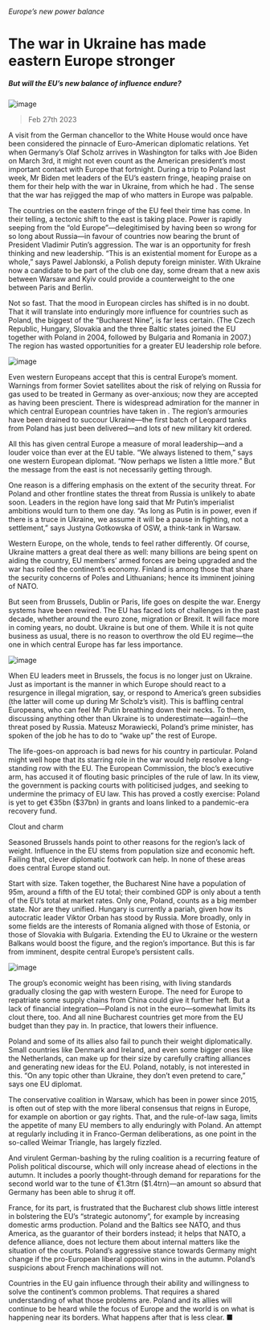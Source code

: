 ###### Europe’s new power balance
# The war in Ukraine has made eastern Europe stronger 
##### But will the EU’s new balance of influence endure? 
![image](images/20230304_EUP004.jpg) 
> Feb 27th 2023 
A visit from the German chancellor to the White House would once have been considered the pinnacle of Euro-American diplomatic relations. Yet when Germany’s Olaf Scholz arrives in Washington for talks with Joe Biden on March 3rd, it might not even count as the American president’s most important contact with Europe that fortnight. During a trip to Poland last week, Mr Biden met leaders of the EU’s eastern fringe, heaping praise on them for their help with the war in Ukraine, from which he had . The sense that the war has rejigged the map of who matters in Europe was palpable.
The countries on the eastern fringe of the EU feel their time has come. In their telling, a tectonic shift to the east is taking place. Power is rapidly seeping from the “old Europe”—delegitimised by having been so wrong for so long about Russia—in favour of countries now bearing the brunt of President Vladimir Putin’s aggression. The war is an opportunity for fresh thinking and new leadership. “This is an existential moment for Europe as a whole,” says Pawel Jablonski, a Polish deputy foreign minister. With Ukraine now a candidate to be part of the club one day, some dream that a new axis between Warsaw and Kyiv could provide a counterweight to the one between Paris and Berlin.
Not so fast. That the mood in European circles has shifted is in no doubt. That it will translate into enduringly more influence for countries such as Poland, the biggest of the “Bucharest Nine”, is far less certain. (The Czech Republic, Hungary, Slovakia and the three Baltic states joined the EU together with Poland in 2004, followed by Bulgaria and Romania in 2007.) The region has wasted opportunities for a greater EU leadership role before. 
![image](images/20230304_EUM988.png) 

Even western Europeans accept that this is central Europe’s moment. Warnings from former Soviet satellites about the risk of relying on Russia for gas used to be treated in Germany as over-anxious; now they are accepted as having been prescient. There is widespread admiration for the manner in which central European countries have taken in . The region’s armouries have been drained to succour Ukraine—the first batch of Leopard tanks from Poland has just been delivered—and lots of new military kit ordered. 
All this has given central Europe a measure of moral leadership—and a louder voice than ever at the EU table. “We always listened to them,” says one western European diplomat. “Now perhaps we listen a little more.” But the message from the east is not necessarily getting through. 
One reason is a differing emphasis on the extent of the security threat. For Poland and other frontline states the threat from Russia is unlikely to abate soon. Leaders in the region have long said that Mr Putin’s imperialist ambitions would turn to them one day. “As long as Putin is in power, even if there is a truce in Ukraine, we assume it will be a pause in fighting, not a settlement,” says Justyna Gotkowska of OSW, a think-tank in Warsaw.
Western Europe, on the whole, tends to feel rather differently. Of course, Ukraine matters a great deal there as well: many billions are being spent on aiding the country, EU members’ armed forces are being upgraded and the war has roiled the continent’s economy. Finland is among those that share the security concerns of Poles and Lithuanians; hence its imminent joining of NATO. 
But seen from Brussels, Dublin or Paris, life goes on despite the war. Energy systems have been rewired. The EU has faced lots of challenges in the past decade, whether around the euro zone, migration or Brexit. It will face more in coming years, no doubt. Ukraine is but one of them. While it is not quite business as usual, there is no reason to overthrow the old EU regime—the one in which central Europe has far less importance. 
![image](images/20230304_EUC116.png) 

When EU leaders meet in Brussels, the focus is no longer just on Ukraine. Just as important is the manner in which Europe should react to a resurgence in illegal migration, say, or respond to America’s green subsidies (the latter will come up during Mr Scholz’s visit). This is baffling central Europeans, who can feel Mr Putin breathing down their necks. To them, discussing anything other than Ukraine is to underestimate—again!—the threat posed by Russia. Mateusz Morawiecki, Poland’s prime minister, has spoken of the job he has to do to “wake up” the rest of Europe.
The life-goes-on approach is bad news for his country in particular. Poland might well hope that its starring role in the war would help resolve a long-standing row with the EU. The European Commission, the bloc’s executive arm, has accused it of flouting basic principles of the rule of law. In its view, the government is packing courts with politicised judges, and seeking to undermine the primacy of EU law. This has proved a costly exercise: Poland is yet to get €35bn ($37bn) in grants and loans linked to a pandemic-era recovery fund. 
Clout and charm
Seasoned Brussels hands point to other reasons for the region’s lack of weight. Influence in the EU stems from population size and economic heft. Failing that, clever diplomatic footwork can help. In none of these areas does central Europe stand out. 
Start with size. Taken together, the Bucharest Nine have a population of 95m, around a fifth of the EU total; their combined GDP is only about a tenth of the EU’s total at market rates. Only one, Poland, counts as a big member state. Nor are they unified. Hungary is currently a pariah, given how its autocratic leader Viktor Orban has stood by Russia. More broadly, only in some fields are the interests of Romania aligned with those of Estonia, or those of Slovakia with Bulgaria. Extending the EU to Ukraine or the western Balkans would boost the figure, and the region’s importance. But this is far from imminent, despite central Europe’s persistent calls.
![image](images/20230304_EUC123.png) 

The group’s economic weight has been rising, with living standards gradually closing the gap with western Europe. The need for Europe to repatriate some supply chains from China could give it further heft. But a lack of financial integration—Poland is not in the euro—somewhat limits its clout there, too. And all nine Bucharest countries get more from the EU budget than they pay in. In practice, that lowers their influence.
Poland and some of its allies also fail to punch their weight diplomatically. Small countries like Denmark and Ireland, and even some bigger ones like the Netherlands, can make up for their size by carefully crafting alliances and generating new ideas for the EU. Poland, notably, is not interested in this. “On any topic other than Ukraine, they don’t even pretend to care,” says one EU diplomat.
The conservative coalition in Warsaw, which has been in power since 2015, is often out of step with the more liberal consensus that reigns in Europe, for example on abortion or gay rights. That, and the rule-of-law saga, limits the appetite of many EU members to ally enduringly with Poland. An attempt at regularly including it in Franco-German deliberations, as one point in the so-called Weimar Triangle, has largely fizzled. 
And virulent German-bashing by the ruling coalition is a recurring feature of Polish political discourse, which will only increase ahead of elections in the autumn. It includes a poorly thought-through demand for reparations for the second world war to the tune of €1.3trn ($1.4trn)—an amount so absurd that Germany has been able to shrug it off. 
France, for its part, is frustrated that the Bucharest club shows little interest in bolstering the EU’s “strategic autonomy”, for example by increasing domestic arms production. Poland and the Baltics see NATO, and thus America, as the guarantor of their borders instead; it helps that NATO, a defence alliance, does not lecture them about internal matters like the situation of the courts. Poland’s aggressive stance towards Germany might change if the pro-European liberal opposition wins in the autumn. Poland’s suspicions about French machinations will not.
Countries in the EU gain influence through their ability and willingness to solve the continent’s common problems. That requires a shared understanding of what those problems are. Poland and its allies will continue to be heard while the focus of Europe and the world is on what is happening near its borders. What happens after that is less clear. ■

